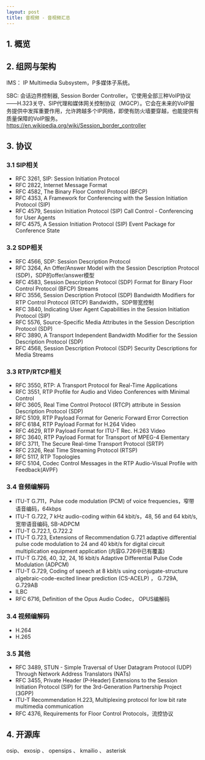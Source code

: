 ```yaml
---
layout: post
title: 音视频 - 音视频汇总
---
```


## 1. 概览


## 2. 组网与架构

IMS： IP Multimedia Subsystem，P多媒体子系统。

SBC: 会话边界控制器, Session Border Controller。它使用全部三种VoIP协议——H.323关守、SIP代理和媒体网关控制协议（MGCP）。它会在未来的VoIP服务提供中发挥重要作用，允许跨越多个IP网络，即使有防火墙要穿越，也能提供有质量保障的VoIP服务。https://en.wikipedia.org/wiki/Session_border_controller


## 3. 协议

### 3.1 SIP相关
* RFC 3261, SIP:  Session Initiation Protocol
* RFC 2822, Internet Message Format
* RFC 4582, The Binary Floor Control Protocol (BFCP)
* RFC 4353, A Framework for Conferencing with the Session Initiation Protocol (SIP)
* RFC 4579, Session Initiation Protocol (SIP) Call Control - Conferencing for User Agents
* RFC 4575, A Session Initiation Protocol (SIP) Event Package for Conference State

### 3.2 SDP相关
* RFC 4566, SDP: Session Description Protocol
* RFC 3264, An Offer/Answer Model with the Session Description Protocol (SDP)，SDP的offer/answer模型
* RFC 4583, Session Description Protocol (SDP) Format for Binary Floor Control Protocol (BFCP) Streams
* RFC 3556, Session Description Protocol (SDP) Bandwidth Modifiers for RTP Control Protocol (RTCP) Bandwidth，SDP带宽控制
* RFC 3840, Indicating User Agent Capabilities in the Session Initiation Protocol (SIP)
* RFC 5576, Source-Specific Media Attributes in the Session Description Protocol (SDP)
* RFC 3890, A Transport Independent Bandwidth Modifier for the Session Description Protocol (SDP)
* RFC 4568, Session Description Protocol (SDP) Security Descriptions for Media Streams

### 3.3 RTP/RTCP相关
* RFC 3550, RTP: A Transport Protocol for Real-Time Applications
* RFC 3551, RTP Profile for Audio and Video Conferences with Minimal Control
* RFC 3605, Real Time Control Protocol (RTCP) attribute in Session Description Protocol (SDP)
* RFC 5109, RTP Payload Format for Generic Forward Error Correction
* RFC 6184, RTP Payload Format for H.264 Video
* RFC 4629, RTP Payload Format for ITU-T Rec. H.263 Video
* RFC 3640, RTP Payload Format for Transport of MPEG-4 Elementary 
* RFC 3711, The Secure Real-time Transport Protocol (SRTP)
* RFC 2326, Real Time Streaming Protocol (RTSP)
* RFC 5117, RTP Topologies
* RFC 5104, Codec Control Messages in the RTP Audio-Visual Profile with Feedback(AVPF)


### 3.4 音频编解码
* ITU-T G.711，Pulse code modulation (PCM) of voice frequencies，窄带语音编码，64kbps
* ITU-T G.722, 7 kHz audio-coding within 64 kbit/s，48, 56 and 64 kbit/s, 宽带语音编码, SB-ADPCM
* ITU-T G.722.1, G.722.2
* ITU-T G.723, Extensions of Recommendation G.721 adaptive differential pulse code modulation to 24 and 40 kbit/s for digital circuit multiplication equipment application (内容G.726中已有覆盖)
* ITU-T G.726, 40, 32, 24, 16 kbit/s Adaptive Differential Pulse Code Modulation (ADPCM) 
* ITU-T G.729, Coding of speech at 8 kbit/s using conjugate-structure algebraic-code-excited linear prediction (CS-ACELP) ， G.729A, G.729AB
* ILBC
* RFC 6716, Definition of the Opus Audio Codec， OPUS编解码

### 3.4 视频编解码
* H.264
* H.265


### 3.5 其他
* RFC 3489, STUN - Simple Traversal of User Datagram Protocol (UDP) Through Network Address Translators (NATs)
* RFC 3455, Private Header (P-Header) Extensions to the Session Initiation Protocol (SIP) for the 3rd-Generation Partnership Project (3GPP)
* ITU-T Recommendation H.223, Multiplexing protocol for low bit rate multimedia communication
* RFC 4376, Requirements for Floor Control Protocols，流控协议


## 4. 开源库

osip、 exosip 、 opensips 、 kmailio 、 asterisk 

